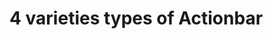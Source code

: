 # 4 varieties types of Actionbar 

<style name="AppTheme" parent="Theme.AppCompat">  // When we will use this theme it will show Dark background with white text.

![](app/src/main/res/drawable/darkactionbar.png)
